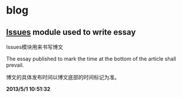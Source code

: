 blog
====

## [Issues](https://github.com/Gaubee/blog/issues) module used to write essay
Issues模块用来书写博文

The essay published to mark the time at the bottom of the article shall prevail.

博文的具体发布时间以博文底部的时间标记为准。


**2013/5/1 10:51:32**

